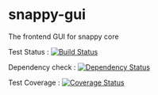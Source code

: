 # snappy-gui
The frontend GUI for snappy core

Test Status : [![Build Status](https://travis-ci.org/SnappyRobotics/snappy-gui.svg?branch=master)](https://travis-ci.org/SnappyRobotics/snappy-gui)

Dependency check : [![Dependency Status](https://david-dm.org/SnappyRobotics/snappy-gui.svg)](https://david-dm.org/SnappyRobotics/snappy-gui)

Test Coverage : [![Coverage Status](https://coveralls.io/repos/github/SnappyRobotics/snappy-gui/badge.svg)](https://coveralls.io/github/SnappyRobotics/snappy-gui)
